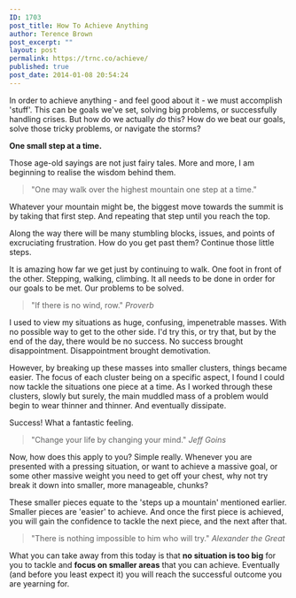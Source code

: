 ```yaml
---
ID: 1703
post_title: How To Achieve Anything
author: Terence Brown
post_excerpt: ""
layout: post
permalink: https://trnc.co/achieve/
published: true
post_date: 2014-01-08 20:54:24
---
```

In order to achieve anything - and feel good about it - we must accomplish 'stuff'. This can be goals we've set, solving big problems, or successfully handling crises. But how do we actually <em>do</em> this? How do we beat our goals, solve those tricky problems, or navigate the storms?

<strong>One small step at a time.</strong>

Those age-old sayings are not just fairy tales. More and more, I am beginning to realise the wisdom behind them.

<blockquote>
  "One may walk over the highest mountain one step at a time."
</blockquote>

Whatever your mountain might be, the biggest move towards the summit is by taking that first step. And repeating that step until you reach the top.

Along the way there will be many stumbling blocks, issues, and points of excruciating frustration. How do you get past them? Continue those little steps.

It is amazing how far we get just by continuing to walk. One foot in front of the other. Stepping, walking, climbing. It all needs to be done in order for our goals to be met. Our problems to be solved.

<blockquote>
  "If there is no wind, row." <em>Proverb</em>
</blockquote>

I used to view my situations as huge, confusing, impenetrable masses. With no possible way to get to the other side. I'd try this, or try that, but by the end of the day, there would be no success. No success brought disappointment. Disappointment brought demotivation.

However, by breaking up these masses into smaller clusters, things became easier. The focus of each cluster being on a specific aspect, I found I could now tackle the situations one piece at a time. As I worked through these clusters, slowly but surely, the main muddled mass of a problem would begin to wear thinner and thinner. And eventually dissipate.

Success! What a fantastic feeling.

<blockquote>
  "Change your life by changing your mind." <em>Jeff Goins</em>
</blockquote>

Now, how does this apply to you? Simple really. Whenever you are presented with a pressing situation, or want to achieve a massive goal, or some other massive weight you need to get off your chest, why not try break it down into smaller, more manageable, chunks?

These smaller pieces equate to the 'steps up a mountain' mentioned earlier. Smaller pieces are 'easier' to achieve. And once the first piece is achieved, you will gain the confidence to tackle the next piece, and the next after that.

<blockquote>
  "There is nothing impossible to him who will try." <em>Alexander the Great</em>
</blockquote>

What you can take away from this today is that <strong>no situation is too big</strong> for you to tackle and <strong>focus on smaller areas</strong> that you can achieve. Eventually (and before you least expect it) you will reach the successful outcome you are yearning for.